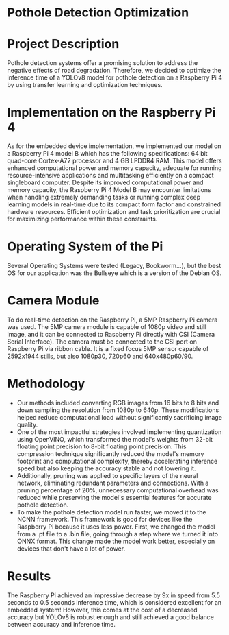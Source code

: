# Pothole Detection Optimization
# Project Description
Pothole detection systems offer a promising solution to address the negative effects of road degradation. Therefore, we decided to optimize the inference time of a YOLOv8 model for pothole detection on a Raspberry Pi 4 by using transfer learning and optimization techniques. 
# Implementation on the Raspberry Pi 4
As for the embedded device implementation, we implemented our model on a Raspberry Pi 4 model B which has the following specifications: 64 bit quad-core Cortex-A72 processor and 4 GB LPDDR4 RAM. This model offers enhanced computational power and memory capacity, adequate for running resource-intensive applications and multitasking efficiently on a compact singleboard computer. 
Despite its improved computational power and memory capacity, the Raspberry Pi 4 Model B may encounter limitations when handling extremely demanding tasks or running complex deep learning models in real-time due to its compact form factor and constrained hardware resources. Efficient optimization and task prioritization are crucial for maximizing performance within these constraints. 
#	Operating System of the Pi 
Several Operating Systems were tested (Legacy, Bookworm…), but the best OS for our application was the Bullseye which is a version of the Debian OS. 
#	Camera Module 
To do real-time detection on the Raspberry Pi, a 5MP Raspberry Pi camera was used. 
The 5MP camera module is capable of 1080p video and still image, and it can be connected to Raspberry Pi directly with CSI (Camera Serial Interface). 
The camera must be connected to the CSI port on Raspberry Pi via ribbon cable. 
It is a fixed focus 5MP sensor capable of 2592x1944 stills, but also 1080p30, 720p60 and 640x480p60/90.
# Methodology
- Our methods included converting RGB images from 16 bits to 8 bits and down sampling the resolution from 1080p to 640p. These modifications helped reduce computational load without significantly sacrificing image quality. 
- One of the most impactful strategies involved implementing quantization using OpenVINO, which transformed the model's weights from 32-bit floating point precision to 8-bit floating point precision. This compression technique significantly reduced the model's memory footprint and computational complexity, thereby accelerating inference speed but also keeping the accuracy stable and not lowering it. 
- Additionally, pruning was applied to specific layers of the neural network, eliminating redundant parameters and connections. With a pruning percentage of 20%, unnecessary computational overhead was reduced while preserving the model's essential features for accurate pothole detection. 
- To make the pothole detection model run faster, we moved it to the NCNN framework. This framework is good for devices like the Raspberry Pi because it uses less power. First, we changed the model from a .pt file to a .bin file, going through a step where we turned it into ONNX format. This change made the model work better, especially on devices that don't have a lot of power. 
# Results 
The Raspberry Pi achieved an impressive decrease by 9x in speed from 5.5 seconds to 0.5 seconds inference time, which is considered excellent for an embedded system! However, this comes at the cost of a decreased accuracy but YOLOv8 is robust enough and still achieved a good balance between accuracy and inference time. 
